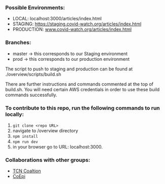 ### Possible Environments:
  * LOCAL: localhost:3000/articles/index.html
  * STAGING: https://staging.covid-watch.org/articles/index.html
  * PRODUCTION: www.covid-watch.org/articles/index.html
  
### Branches:
- master -> this corresponds to our Staging environment
- prod -> this corresponds to our production environment

The script to push to staging and production can be found at ./overview/scripts/build.sh

There are further instructions and commands commented at the top of build.sh.  You will need certain AWS credentials in order to use these build commands successfully.

### To contribute to this repo, run the following commands to run locally:
1. `git clone <repo URL>`
2. navigate to /overview directory
3. `npm install`
4. `npm run dev`
5. in your browser go to URL: localhost:3000.

### Collaborations with other groups:
- [TCN Coaltion](https://github.com/TCNCoalition/TCN)
- [CoEpi](https://github.com/Co-Epi/CEN)
